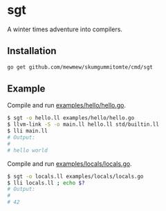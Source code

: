 # sgt

A winter times adventure into compilers.

## Installation

```bash
go get github.com/mewmew/skumgummitomte/cmd/sgt
```

## Example


Compile and run [examples/hello/hello.go](examples/hello/hello.go).
```bash
$ sgt -o hello.ll examples/hello/hello.go
$ llvm-link -S -o main.ll hello.ll std/builtin.ll
$ lli main.ll
# Output:
#
# hello world
```

Compile and run [examples/locals/locals.go](examples/locals/locals.go).
```bash
$ sgt -o locals.ll examples/locals/locals.go
$ lli locals.ll ; echo $?
# Output:
#
# 42
```
